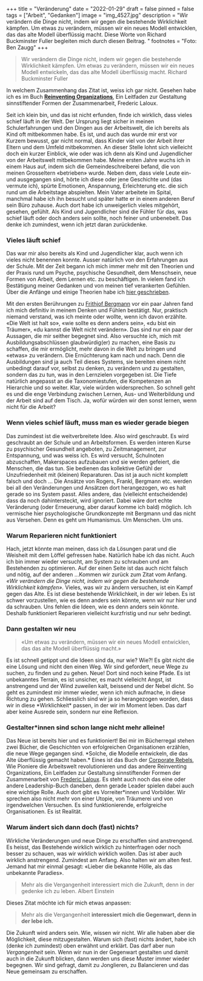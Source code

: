 +++
title = "Veränderung"
date = "2022-01-29"
draft = false
pinned = false
tags = ["Arbeit", "Gedanken"]
image = "img_4527.jpg"
description = "Wir verändern die Dinge nicht, indem wir gegen die bestehende Wirklichkeit kämpfen. Um etwas zu verändern, müssen wir ein neues Modell entwicklen, das das alte Modell überflüssig macht. Diese Worte von Richard Buckminster Fuller begleiten mich durch diesen Beitrag. "
footnotes = "Foto: Ben Zaugg"
+++
> Wir verändern die Dinge nicht, indem wir gegen die bestehende Wirklichkeit kämpfen. Um etwas zu verändern, müssen wir ein neues Modell entwickeln, das das alte Modell überflüssig macht. Richard Buckminster Fuller

In welchem Zusammenhang das Zitat ist, weiss ich gar nicht. Gesehen habe ich es im Buch **[Reinventing Organizations](https://www.exlibris.ch/de/buecher-buch/deutschsprachige-buecher/frederic-laloux/reinventing-organizations/id/9783800649136)**, Ein Leitfaden zur Gestaltung sinnstiftender Formen der Zusammenarbeit, Frederic Laloux.

Seit ich klein bin, und das ist nicht erfunden, finde ich wirklich, dass vieles schief läuft in der Welt. Der Ursprung liegt sicher in meinen Schulerfahrungen und den Dingen aus der Arbeitswelt, die ich bereits als Kind oft mitbekommen habe. Es ist, und auch das wurde mir erst vor Kurzem bewusst, gar nicht normal, dass Kinder viel von der Arbeit ihrer Eltern und dem Umfeld mitbekommen. An dieser Stelle lohnt sich vielleicht doch ein kurzer Einblick, wie oder was ich denn als Kind und Jugendlicher von der Arbeitswelt mitbekommen habe. Meine ersten Jahre wuchs ich in einem Haus auf, indem sich die Gemeindeschreiberei befand, die von meinen Grosseltern «betrieben» wurde. Neben dem, dass viele Leute ein- und ausgegangen sind, hörte ich diese oder jene Geschichte und (das vermute ich), spürte Emotionen, Anspannung, Erleichterung etc. die sich rund um die Arbeitstage abspielten. Mein Vater arbeitete im Spital, manchmal habe ich ihn besucht und später hatte er in einem anderen Beruf sein Büro zuhause. Auch dort habe ich unweigerlich vieles mitgehört, gesehen, gefühlt. Als Kind und Jugendlicher sind die Fühler für das, was schief läuft oder doch anders sein sollte, noch feiner und unbenebelt. Das denke ich zumindest, wenn ich jetzt daran zurückdenke.

### Vieles läuft schief

Das war mir also bereits als Kind und Jugendlicher klar, auch wenn ich vieles nicht benennen konnte. Ausser natürlich von den Erfahrungen aus der Schule. Mit der Zeit begann ich mich immer mehr mit den Theorien und der Praxis rund um Psyche, psychische Gesundheit, dem Menschsein, neue Formen von Arbeit, dem Lernen etc. zu beschäftigen. In vielem fand ich Bestätigung meiner Gedanken und von meinen tief verankerten Gefühlen. Über die Anfänge und einige Theorien habe ich [hier geschrieben](https://www.bensblog.ch/psychische-gesundheit/).

Mit den ersten Berührungen zu [Frithjof Bergmann](https://www.youtube.com/watch?v=29IoGFD86QM) vor ein paar Jahren fand ich mich definitiv in meinem Denken und Fühlen bestätigt. Nur, praktisch niemand verstand, was ich meinte oder wollte, wenn ich davon erzählte. «Die Welt ist halt so», «wie sollte es denn anders sein», «du bist ein Träumer», «du kannst die Welt nicht verändern». Das sind nur ein paar der Aussagen, die mir seither begegnet sind. Also versuchte ich, mich mit Ausbildungsabschlüssen glaubwürdig(er) zu machen, eine Basis zu schaffen, die mir ermöglicht, mehr davon in die Welt zu bringen und «etwas» zu verändern. Die Ernüchterung kam nach und nach. Denn die Ausbildungen sind ja auch Teil dieses Systems, sie bereiten einem nicht unbedingt darauf vor, selbst zu denken, zu verändern und zu gestalten, sondern das zu tun, was in den Lernzielen vorgegeben ist. Die Tiefe natürlich angepasst an die Taxonomiestufen, die Kompetenzen an Hierarchie und so weiter. Klar, viele würden widersprechen. So schnell geht es und die enge Verbindung zwischen Lernen, Aus- und Weiterbildung und der Arbeit sind auf dem Tisch. Ja, wofür würden wir den sonst lernen, wenn nicht für die Arbeit?

### Wenn vieles schief läuft, muss man es wieder gerade biegen

Das zumindest ist die weitverbreitete Idee. Also wird geschraubt. Es wird geschraubt an der Schule und an Arbeitsformen. Es werden interen Kurse zu psychischer Gesundheit angeboten, zu Zeitmanagement, zur Entspannung, und was weiss ich. Es wird versucht, Schulnoten abzuschaffen, Makerspaces aufzubauen und sie werden gefeiert, die Menschen, die das tun. Sie bedienen das kollektive Gefühl der Unzufriedenheit mit (kleinen) Reparaturen. Das ist ja auch nicht komplett falsch und doch ... Die Ansätze von Rogers, Frankl, Bergmann etc. werden bei all den Veränderungen und Ansätzen dort herangezogen, wo es halt gerade so ins System passt. Alles andere, das (vielleicht entscheidende) dass da noch dahintersteckt, wird ignoriert. Dabei wäre dort echte Veränderung (oder Erneuerung, aber darauf komme ich bald) möglich. Ich vermische hier psychologische Grundkonzepte mit Bergmann und das nicht aus Versehen. Denn es geht um Humanismus. Um Menschen. Um uns.

### Warum Reparieren nicht funktioniert

Hach, jetzt könnte man meinen, dass ich da Lösungen parat und die Weisheit mit dem Löffel gefressen habe. Natürlich habe ich das nicht. Auch ich bin immer wieder versucht, am System zu schrauben und am Bestehenden zu optimieren. Auf der einen Seite ist das auch nicht falsch und nötig, auf der anderen ...Kommen wir zurück zum Zitat vom Anfang. *«Wir verändern die Dinge nicht, indem wir gegen die bestehende Wirklichkeit kämpfen».* Vieles, was wir zu ändern versuchen, ist ein Kampf gegen das Alte. Es ist diese bestehende Wirklichkeit, in der wir leben. Es ist schwer vorzustellen, wie es denn anders sein könnte, wenn wir nur hier und da schrauben. Uns fehlen die Ideen, wie es denn anders sein könnte. Deshalb funktioniert Reparieren vielleicht kurzfristig und nur sehr bedingt.

### Dann gestalten wir neu

> «Um etwas zu verändern, müssen wir ein neues Modell entwicklen, das das alte Modell überflüssig macht.»

Es ist schnell getippt und die Ideen sind da, nur wie? Wie?! Es gibt nicht die eine Lösung und nicht den einen Weg. Wir sind gefordert, neue Wege zu suchen, zu finden und zu gehen. Neue! Dort sind noch keine Pfade. Es ist unbekanntes Terrain, es ist unsicher, es macht vielleicht Angst, ist anstrengend und der Wind zuweilen kalt, beissend und der Nebel dicht. So geht es zumindest mir immer wieder, wenn ich mich aufmache, in diese Richtung zu gehen. Schliesslich sind wir ja so herangezogen worden, dass wir in diese \*Wirklichkeit\* passen, in der wir im Moment leben. Das darf aber keine Ausrede sein, sondern nur eine Reflexion.

### Gestalter*innen sind schon lange nicht mehr alleine!

Das Neue ist bereits hier und es funktioniert! Bei mir im Bücherregal stehen zwei Bücher, die Geschichten von erfolgreichen Organisationen erzählen, die neue Wege gegangen sind. \*Solche, die Modelle entwickeln, die das Alte überflüssig gemacht haben.\* Eines ist das Buch der [Corporate Rebels](https://www.exlibris.ch/de/buecher-buch/deutschsprachige-buecher/joost-minnaar/corporate-rebels/id/9789083004853), Wie Pioniere die Arbeitswelt revolutionieren und das andere Reinventing Organizations, Ein Leitfaden zur Gestaltung sinnstiftender Formen der Zusammenarbeit von [Frederic Laloux](https://www.youtube.com/watch?v=JsxEIxbBZ-4&t=1s). Es steht auch noch das eine oder andere Leadership-Buch daneben, denn gerade Leader spielen dabei auch eine wichtige Rolle. Auch dort gibt es Vorreiter*innen und Vorbilder. Wir sprechen also nicht mehr von einer Utopie, von Träumerei und von irgendwelchen Versuchen. Es sind funktionierende, erfolgreiche Organisationen. Es ist Realität.

### Warum ändert sich dann doch (fast) nichts?

Wirkliche Veränderungen und neue Dinge zu erschaffen sind anstrengend. Es heisst, das Bestehende wirklich wirklich zu hinterfragen oder noch besser zu schauen, was wir wirklich wirklich wollen. Das ist aber auch wirklich anstrengend. Zumindest am Anfang. Also halten wir am alten fest. Jemand hat mir einmal gesagt: «Lieber die bekannte Hölle, als das unbekannte Paradies».

> Mehr als die Vergangenheit interessiert mich die Zukunft, denn in der gedenke ich zu leben. Albert Einstein

Dieses Zitat möchte ich für mich etwas anpassen: 

> Mehr als die Vergangenheit **interessiert mich die Gegenwart, denn in der lebe ich.**

Die Zukunft wird anders sein. Wie, wissen wir nicht. Wir alle haben aber die Möglichkeit, diese mitzugestalten. Warum sich (fast) nichts ändert, habe ich (denke ich zumindest) oben erwähnt und erklärt. Das darf aber nun *Vergangenheit* sein. Wenn wir nun in der Gegenwart gestalten und damit auch in die Zukunft blicken, dann werden uns diese Muster immer wieder begegnen. Wir sind gefragt, damit zu Jonglieren, zu Balancieren und das Neue gemeinsam zu erschaffen.